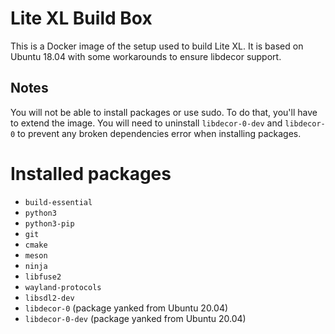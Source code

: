 # Lite XL Build Box

This is a Docker image of the setup used to build Lite XL.
It is based on Ubuntu 18.04 with some workarounds to ensure libdecor support.

## Notes

You will not be able to install packages or use sudo.
To do that, you'll have to extend the image.
You will need to uninstall `libdecor-0-dev` and `libdecor-0` to prevent
any broken dependencies error when installing packages.

# Installed packages

- `build-essential`
- `python3`
- `python3-pip`
- `git`
- `cmake`
- `meson`
- `ninja`
- `libfuse2` 
- `wayland-protocols`
- `libsdl2-dev`
- `libdecor-0` (package yanked from Ubuntu 20.04)
- `libdecor-0-dev` (package yanked from Ubuntu 20.04)

